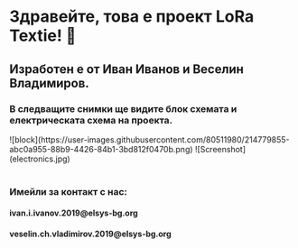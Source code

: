 <h1> Здравейте, това е проект LoRa Textie! 👋 </h1>
<h2> Изработен е от Иван Иванов и Веселин Владимиров. </h2>
<h3> В следващите снимки ще видите блок схемата и електрическата схема на проекта. </h3>
![block](https://user-images.githubusercontent.com/80511980/214779855-abc0a955-88b9-4426-84b1-3bd812f0470b.png)
![Screenshot](electronics.jpg)
<br>

</br>

<h3> Имейли за контакт с нас: </h3>
<h4> ivan.i.ivanov.2019@elsys-bg.org </h4>
<h4> veselin.ch.vladimirov.2019@elsys-bg.org </h4>

</p>

